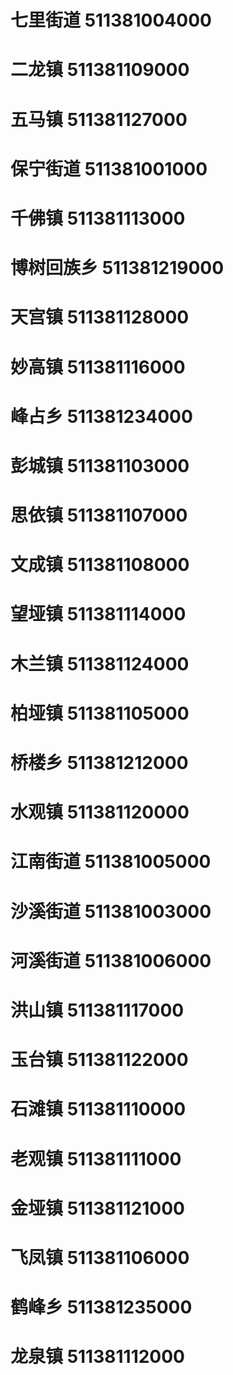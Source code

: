 # 七里街道 511381004000
# 二龙镇 511381109000
# 五马镇 511381127000
# 保宁街道 511381001000
# 千佛镇 511381113000
# 博树回族乡 511381219000
# 天宫镇 511381128000
# 妙高镇 511381116000
# 峰占乡 511381234000
# 彭城镇 511381103000
# 思依镇 511381107000
# 文成镇 511381108000
# 望垭镇 511381114000
# 木兰镇 511381124000
# 柏垭镇 511381105000
# 桥楼乡 511381212000
# 水观镇 511381120000
# 江南街道 511381005000
# 沙溪街道 511381003000
# 河溪街道 511381006000
# 洪山镇 511381117000
# 玉台镇 511381122000
# 石滩镇 511381110000
# 老观镇 511381111000
# 金垭镇 511381121000
# 飞凤镇 511381106000
# 鹤峰乡 511381235000
# 龙泉镇 511381112000
